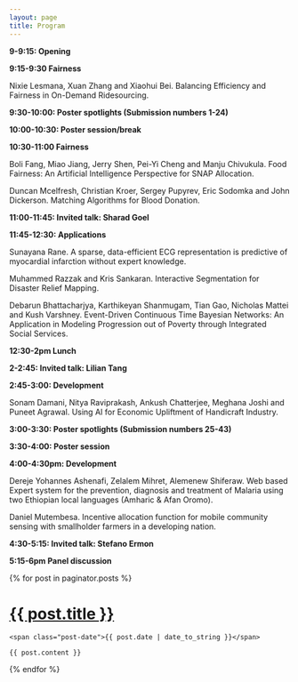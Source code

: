 ```yaml
---
layout: page
title: Program
---
```


**9-9:15: Opening**

**9:15-9:30 Fairness**

  Nixie Lesmana, Xuan Zhang and Xiaohui Bei. Balancing Efficiency and Fairness in On-Demand Ridesourcing.	
		
**9:30-10:00: Poster spotlights (Submission numbers 1-24)**

**10:00-10:30: Poster session/break**

**10:30-11:00 Fairness**

  Boli Fang, Miao Jiang, Jerry Shen, Pei-Yi Cheng and Manju Chivukula. Food Fairness: An Artificial Intelligence Perspective for SNAP Allocation.
  
  Duncan Mcelfresh, Christian Kroer, Sergey Pupyrev, Eric Sodomka and John Dickerson. Matching Algorithms for Blood Donation.

**11:00-11:45: Invited talk: Sharad Goel**

**11:45-12:30: Applications**

Sunayana Rane. A sparse, data-efficient ECG representation is predictive of myocardial infarction without expert knowledge.

Muhammed Razzak and Kris Sankaran. Interactive Segmentation for Disaster Relief Mapping.

Debarun Bhattacharjya, Karthikeyan Shanmugam, Tian Gao, Nicholas Mattei and Kush Varshney. Event-Driven Continuous Time Bayesian Networks: An Application in Modeling Progression out of Poverty through Integrated Social Services.	
	
**12:30-2pm Lunch**

**2-2:45: Invited talk: Lilian Tang**

**2:45-3:00: Development**

Sonam Damani, Nitya Raviprakash, Ankush Chatterjee, Meghana Joshi and Puneet Agrawal. Using AI for Economic Upliftment of Handicraft Industry.

**3:00-3:30: Poster spotlights (Submission numbers 25-43)**

**3:30-4:00: Poster session**

**4:00-4:30pm: Development**

Dereje Yohannes Ashenafi, Zelalem Mihret, Alemenew Shiferaw. Web based Expert system for the prevention, diagnosis and treatment of Malaria using two Ethiopian local languages (Amharic & Afan Oromo).

Daniel Mutembesa. Incentive allocation function for mobile community sensing with smallholder farmers in a developing nation.	
	
**4:30-5:15: Invited talk: Stefano Ermon**

**5:15-6pm Panel discussion** 

<div class="posts">
  {% for post in paginator.posts %}
  <div class="post">
    <h1 class="post-title">
      <a href="{{ post.url }}">
        {{ post.title }}
      </a>
    </h1>

    <span class="post-date">{{ post.date | date_to_string }}</span>

    {{ post.content }}
  </div>
  {% endfor %}
</div>


